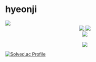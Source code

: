 # hyeonji
<img src="https://capsule-render.vercel.app/api?type=waving&color=auto&height=200&section=header&text=Hyeonji_github&fontSize=90" />


<div align="center">
	<img src="https://img.shields.io/badge/Python-007396?style=flat&logo=python&logoColor=white" />
	<img src="https://img.shields.io/badge/C-E34F26?style=flat&logo=C&logoColor=white" />
</div>

<div align="center">
<img src="https://github-readme-stats.vercel.app/api/top-langs/?username=o3od3d&layout=compact"><br><br>
<img src="https://github-readme-stats.vercel.app/api?username=o3od3d&show_icons=true">
</div>

[![Solved.ac Profile](http://mazassumnida.wtf/api/generate_badge?boj=o3od3d)](https://solved.ac/o3od3d)
